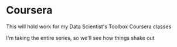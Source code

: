 Coursera
========

This will hold work for my Data Scientist's Toolbox Coursera classes

I'm taking the entire series, so we'll see how things shake out
